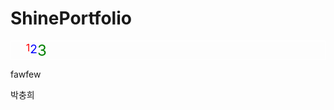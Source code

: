 # ShinePortfolio
<link rel="stylesheet" href="./index.css">
<style>
ul, li {
    list-style: none;
}
.listBox {
    display : flex;
    border : 1px solid #fff;
}
.listBox > .list1 {
    color : red;
    font-size : 1rem;
}
.listBox > .list2 {
    color : blue;
    font-size : 1.2rem;
}
.listBox > .list3 {
    color : green;
    font-size : 1.5rem;
}
</style>
<ul class="listBox">
    <li class="list1">1</li>
    <li class="list2">2</li>
    <li class="list3">3</li>

</ul>
<p>fawfew</p>

<p>박충희</p>
